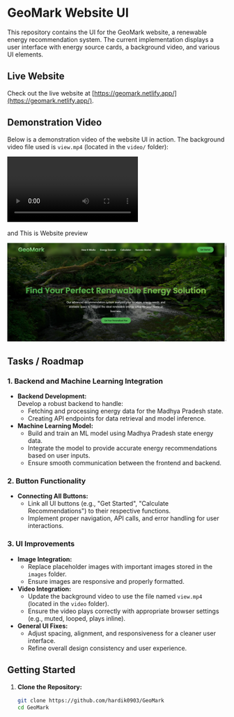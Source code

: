 # GeoMark Website UI

This repository contains the UI for the GeoMark website, a renewable energy recommendation system. The current implementation displays a user interface with energy source cards, a background video, and various UI elements.

## Live Website

Check out the live website at [https://geomark.netlify.app/](https://geomark.netlify.app/).

## Demonstration Video

Below is a demonstration video of the website UI in action. The background video file used is `view.mp4` (located in the `video/` folder):

![Website view](./video.mp4)

and This is Website preview

![Website view](./UI.png)

## Tasks / Roadmap

### 1. Backend and Machine Learning Integration
- **Backend Development:**  
  Develop a robust backend to handle:
  - Fetching and processing energy data for the Madhya Pradesh state.
  - Creating API endpoints for data retrieval and model inference.
- **Machine Learning Model:**  
  - Build and train an ML model using Madhya Pradesh state energy data.
  - Integrate the model to provide accurate energy recommendations based on user inputs.
  - Ensure smooth communication between the frontend and backend.

### 2. Button Functionality
- **Connecting All Buttons:**  
  - Link all UI buttons (e.g., "Get Started", "Calculate Recommendations") to their respective functions.
  - Implement proper navigation, API calls, and error handling for user interactions.

### 3. UI Improvements
- **Image Integration:**  
  - Replace placeholder images with important images stored in the `images` folder.
  - Ensure images are responsive and properly formatted.
- **Video Integration:**  
  - Update the background video to use the file named `view.mp4` (located in the `video` folder).
  - Ensure the video plays correctly with appropriate browser settings (e.g., muted, looped, plays inline).
- **General UI Fixes:**  
  - Adjust spacing, alignment, and responsiveness for a cleaner user interface.
  - Refine overall design consistency and user experience.

## Getting Started

1. **Clone the Repository:**
   ```bash
   git clone https://github.com/hardik0903/GeoMark
   cd GeoMark
